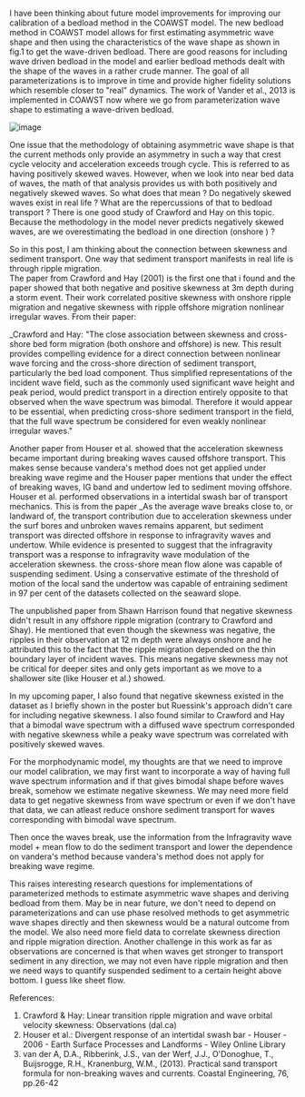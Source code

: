 
I have been thinking about future model improvements for improving our calibration
of a bedload method in the COAWST model. The new bedload method in COAWST model allows for first estimating asymmetric wave shape and then using the characteristics of the wave shape as shown in fig.1 to get the wave-driven bedload. There are good reasons for including wave driven bedload in the model and earlier bedload methods dealt with the shape of the waves in a rather crude manner. The goal of all parameterizations is to improve in time and provide higher fidelity solutions which resemble closer to "real" dynamics. The work of Vander et al., 2013 is implemented in COAWST now where we go from parameterization wave shape to estimating a wave-driven bedload.

![image](https://user-images.githubusercontent.com/10886837/124130202-83e31880-da4c-11eb-904d-a1af7aebc919.png)

One issue that the methodology of obtaining asymmetric wave shape is that the current methods only provide an asymmetry in such a way that crest cycle velocity and acceleration exceeds trough cycle. This is referred to as having positively skewed waves. However, when we look into near bed data of waves, the math of that analysis provides us with both positively and negatively skewed waves. So what does that mean ? Do negatively skewed waves exist in real life ? What are the repercussions of that to bedload transport ? There is one good study of Crawford and Hay on this topic. Because the methodology in the model never predicts negatively skewed waves, are we overestimating the bedload in one direction (onshore ) ? 

So in this post, I am thinking about the connection between skewness and sediment transport. One way that sediment transport manifests in real life is through ripple migration.  
The paper from Crawford and Hay (2001) is the first one that i found and the paper showed that  both negative and positive skewness at 3m depth during a storm event. Their work correlated positive skewness with onshore ripple migration and negative skewness with ripple offshore migration nonlinear irregular waves. From their paper: 

_Crawford and Hay: "The close association between skewness and cross-shore bed form migration (both onshore and offshore) is new. This
result provides compelling evidence for a direct connection between nonlinear wave forcing and the cross-shore direction
of sediment transport, particularly the bed load component. Thus simplified representations of the incident wave field, such 
as the commonly used significant wave height and peak period, would predict transport in a direction entirely opposite to that observed when the wave spectrum was bimodal. Therefore it would appear to be essential, when predicting cross-shore sediment transport in the field, that the full wave spectrum be considered for even weakly
nonlinear irregular waves."


Another paper from Houser et al. showed that the acceleration skewness became important during breaking waves caused offshore transport.  This makes sense because vandera's method does not get applied under breaking wave regime and the Houser paper mentions that under the effect of breaking waves, IG band and undertow led to sediment moving offshore. Houser et al. performed observations in a intertidal swash bar of transport mechanics. This is from the paper 
_As the average wave breaks close to, or landward of, the transport contribution
due to acceleration skewness under the surf bores and unbroken waves remains apparent, but sediment transport was
directed offshore in response to infragravity waves and undertow. While evidence is presented to suggest that the
infragravity transport was a response to infragravity wave modulation of the acceleration skewness. the
cross-shore mean flow alone was capable of suspending sediment. Using a conservative estimate of the threshold of
motion of the local sand the undertow was capable of entraining sediment in 97 per cent of the datasets
collected on the seaward slope.

The unpublished paper from Shawn Harrison found that negative skewness didn't result in any offshore
ripple migration (contrary to Crawford and Shay). He mentioned that even though the skewness was negative, the ripples in their observation at 12 m depth were always onshore and he attributed this to the fact that the ripple migration depended on the thin boundary layer of incident waves. This means negative skewness may not be critical for deeper sites and only gets important as we move to a shallower site (like Houser et al.) showed. 

In my upcoming paper, I also found that negative skewness existed in the dataset as I briefly shown in the poster but Ruessink's 
approach didn't care for including negative skewness. I also found similar to Crawford and Hay that a bimodal wave spectrum with a 
diffused wave spectrum corresponded with negative skewness while a peaky wave spectrum was correlated with positively skewed waves. 

For the morphodynamic model, my thoughts are that we need to improve our model calibration, we may first want to incorporate a
way of having full wave spectrum information and if that gives bimodal shape before waves break, somehow we estimate negative skewness. We may need more field data to get negative skewness from wave spectrum or even if we don't have that data, we can atleast reduce onshore sediment transport for waves corresponding with bimodal wave spectrum. 

Then once the waves break, use the information from  the Infragravity wave model + mean flow to do the sediment transport and 
lower the dependence on vandera's method because vandera's method does not apply for breaking wave regime.

This raises interesting research questions for implementations of parameterized methods to estimate asymmetric wave shapes and deriving bedload from them. May be in near future, we don't need to depend on parameterizations and can use phase resolved methods to get asymmetric wave shapes directly and then skewness would be a natural outcome from the model. We also need more field data to correlate skewness direction and ripple migration direction. Another challenge in this work as far as observations are concerned is that when waves get stronger to transport sediment in any direction, we may not even have ripple migration and then we need ways to quantify suspended sediment to a certain height above bottom. I guess like sheet flow. 



References:
1. Crawford & Hay: Linear transition ripple migration and wave orbital velocity skewness: Observations (dal.ca)
2. Houser et al.: Divergent response of an intertidal swash bar - Houser - 2006 - Earth Surface Processes and Landforms - Wiley Online Library
3. van der A, D.A., Ribberink, J.S., van der Werf, J.J., O'Donoghue, T., Buijsrogge, R.H., Kranenburg, W.M., (2013). Practical sand transport formula for non-breaking waves and currents. Coastal Engineering, 76, pp.26-42
